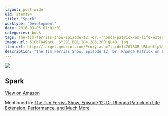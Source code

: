 ```yaml
---
layout: post-wide
uid: item194
title: "Spark"
worktype: "Development"
date: 2016-03-05 01:01:01
categories: book
tags: the-tim-ferriss-show-episode-12:-dr.-rhonda-patrick-on-life-extension-performance-and-much-more
image-url: 51CbFW49qrL._SY291_BO1,204,203,200_QL40_.jpg
item-url: http://target.georiot.com/Proxy.ashx?tsid=14707&GR_URL=http%3A%2F%2Fwww.amazon.com%2FSpark-Revolutionary-Science-Exercise-Brain%2Fdp%2F0316113514%2F
description: "The Tim Ferriss Show, Episode 12: Dr. Rhonda Patrick on Life Extension, Performance, and Much More"
---
```

<a href="http://target.georiot.com/Proxy.ashx?tsid=14707&GR_URL=http%3A%2F%2Fwww.amazon.com%2FSpark-Revolutionary-Science-Exercise-Brain%2Fdp%2F0316113514%2F" target="blank"><img src="../../../../img/thumbs/51CbFW49qrL._SY291_BO1,204,203,200_QL40_.jpg" class="prod-img"></a>
<h2>Spark</h2>
<p><a class="btn btn-primary" href="http://target.georiot.com/Proxy.ashx?tsid=14707&GR_URL=http%3A%2F%2Fwww.amazon.com%2FSpark-Revolutionary-Science-Exercise-Brain%2Fdp%2F0316113514%2F" target="blank">View on Amazon</a><p>
<p>Mentioned in: <a href="http://fourhourworkweek.com/2014/06/10/the-tim-ferriss-show-rhonda-patrick-life-extension/" target="blank">The Tim Ferriss Show, Episode 12: Dr. Rhonda Patrick on Life Extension, Performance, and Much More</a></p>
